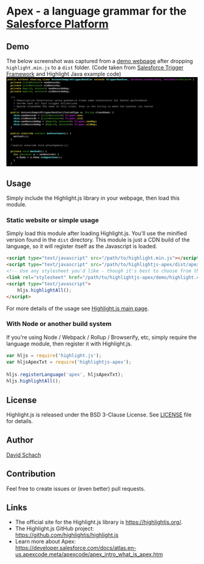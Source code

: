 # Apex - a language grammar for the [Salesforce Platform](https://developer.salesforce.com)

## Demo

The below screenshot was captured from a [demo webpage](demo/testcode.html) after dropping `highlight.min.js` to a `dist` folder.
(Code taken from [Salesforce Trigger Framework](https://github.com/dschach/salesforce-trigger-framework) and Highlight Java example code)
![Demo](demo/ApexHighlighting.png)

## Usage

Simply include the Highlight.js library in your webpage, then load this module.

### Static website or simple usage

Simply load this module after loading Highlight.js. You'll use the minified version found in the `dist` directory. This module is just a CDN build of the language, so it will register itself as the Javascript is loaded.

```html
<script type="text/javascript" src="/path/to/highlight.min.js"></script>
<script type="text/javascript" src="/path/to/highlightjs-apex/dist/apex.min.js"></script>
<!-- Use any stylesheet you'd like - though it's best to choose from those in highlightjs core repo -->
<link rel="stylesheet" href="/path/to/highlightjs-apex/demo/highlight.css" />
<script type="text/javascript">
	hljs.highlightAll();
</script>
```

For more details of the usage see [Highlight.js main page](https://github.com/highlightjs/highlight.js#highlightjs).

### With Node or another build system

If you're using Node / Webpack / Rollup / Browserify, etc, simply require the language module, then register it with Highlight.js.

```javascript
var hljs = require('highlight.js');
var hljsApexTxt = require('highlightjs-apex');

hljs.registerLanguage('apex', hljsApexTxt);
hljs.highlightAll();
```

## License

Highlight.js is released under the BSD 3-Clause License. See [LICENSE](/LICENSE) file for details.

## Author

[David Schach](https://github.com/dschach)

## Contribution

Feel free to create issues or (even better) pull requests.

## Links

- The official site for the Highlight.js library is <https://highlightjs.org/>.
- The Highlight.js GitHub project: <https://github.com/highlightjs/highlight.js>
- Learn more about Apex: <https://developer.salesforce.com/docs/atlas.en-us.apexcode.meta/apexcode/apex_intro_what_is_apex.htm>
